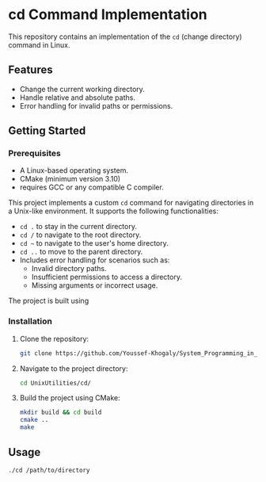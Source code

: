 # cd Command Implementation

This repository contains an implementation of the `cd` (change directory) command in Linux.

## Features

- Change the current working directory.
- Handle relative and absolute paths.
- Error handling for invalid paths or permissions.

## Getting Started

### Prerequisites

- A Linux-based operating system.
- CMake (minimum version 3.10)
- requires GCC or any compatible C compiler.


This project implements a custom `cd` command for navigating directories in a Unix-like environment. 
It supports the following functionalities:
- `cd .` to stay in the current directory.
- `cd /` to navigate to the root directory.
- `cd ~` to navigate to the user's home directory.
- `cd ..` to move to the parent directory.
- Includes error handling for scenarios such as:
    - Invalid directory paths.
    - Insufficient permissions to access a directory.
    - Missing arguments or incorrect usage.

The project is built using 
### Installation

1. Clone the repository:
    ```bash
    git clone https://github.com/Youssef-Khogaly/System_Programming_in_Linux
    ```
2. Navigate to the project directory:
    ```bash
    cd UnixUtilities/cd/
    ```
3. Build the project using CMake:
    ```bash
    mkdir build && cd build
    cmake ..
    make
    ```

## Usage

```bash
./cd /path/to/directory
```

